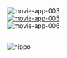 <img src="https://i.ibb.co/Gs5d4pj/movie-app-003.png" alt="movie-app-003" border="0">
<br>
<a href="https://ibb.co/xG7B8gQ"><img src="https://i.ibb.co/vmjTvd8/movie-app-005.png" alt="movie-app-005" border="0"></a>
<br>
<img src="https://i.ibb.co/vHd38H8/movie-app-006.png" alt="movie-app-006" border="0">
<br>
<br>



![hippo](https://media.giphy.com/media/hnqsrqxesN7SvMbjkd/giphy.gif)


  
